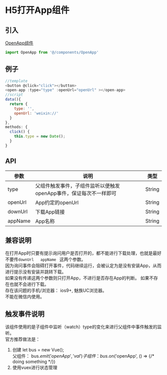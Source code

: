 # H5打开App组件  

## 引入
[OpenApp组件](http://192.168.17.117/everest/everest-ecitic-h5/blob/dev/src/components/OpenApp.vue)
```javascript
import OpenApp from '@/components/OpenApp'
```   
    
## 例子  
```javascript
//template
<button @click="click"></button>
<open-app :type="type" :openUrl="openUrl" ></open-app>
//script
data(){
  return {
    type: '',
    openUrl: 'weixin://'
  }
},
methods: {
  click() {
    this.type = new Date();
  }
}
```   
     
## API
| 参数      | 说明           | 类型  |
| ------------- |-------------| -----|
| type      | 父组件触发事件，子组件监听以便触发openApp事件，保证每次不一样即可 | String  |
| openUrl      | App约定的openUrl      |   String   |
| downUrl   | 下载App链接     |    String    |
| appName  | App名称     |    String    |
    

## 兼容说明
在打开App时只要有提示询问用户是否打开的，都不能进行下载处理，也就是最好不要传`downUrl   appName `  这两个参数。  
因为询问事件会阻碍打开事件，代码继续运行，会被认定为是没有安装App，从而进行提示没有安装并跳转下载。  
如果没有传递这两个参数则只打开App，不进行是否存在App的判断。 如果不存在也就不会进行下载。  
存在该问题的手机/浏览器： ios9+,  魅族UC浏览器。  
不能在微信内使用。   
  
  
## 触发事件说明
该组件使用的是子组件中监听（watch）type的变化来进行父组件中事件触发的监听。  
官方推荐做法是： 
1. 创建 let bus = new Vue();  
    父组件： bus.$emit('openApp','val')  
    子组件： bus.$on('openApp', () => {/* doing something */})   
2. 使用vuex进行状态管理
















